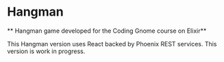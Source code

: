 # Hangman

** Hangman game developed for the Coding Gnome course on Elixir**

This Hangman version uses React backed by Phoenix REST services. This version is work in progress.

